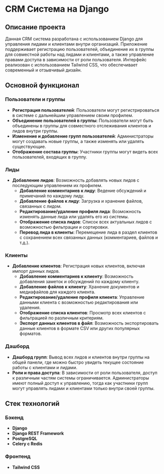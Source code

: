 # CRM Система на Django

## Описание проекта

Данная CRM система разработана с использованием Django для управления лидами и клиентами внутри организаций. Приложение поддерживает регистрацию пользователей, объединение их в группы для совместной работы над лидами и клиентами, а также управление правами доступа в зависимости от роли пользователя. Интерфейс реализован с использованием Tailwind CSS, что обеспечивает современный и отзывчивый дизайн.

## Основной функционал

### Пользователи и группы
- **Регистрация пользователей**: Пользователи могут регистрироваться в системе с дальнейшим управлением своим профилем.
- **Объединение пользователей в группы**: Пользователи могут быть объединены в группы для совместного отслеживания клиентов и лидов внутри группы.
- **Изменение и добавление групп пользователей**: Администраторы могут создавать новые группы, а также изменять или удалять существующие.
- **Отображение состава группы**: Участники группы могут видеть всех пользователей, входящих в группу.

### Лиды
- **Добавление лидов**: Возможность добавлять новых лидов с последующим управлением их профилем.
  - **Добавление комментариев к лиду**: Ведение обсуждений и примечаний по каждому лиду.
  - **Добавление файлов к лиду**: Загрузка и хранение файлов, связанных с лидом.
  - **Редактирование/удаление профиля лида**: Возможность изменять данные лида или удалять его из системы.
  - **Отображение списка лидов**: Список всех актуальных лидов с возможностью фильтрации и сортировки.
  - **Перевод лида в клиенты**: Перемещение лида в раздел клиентов с сохранением всех связанных данных (комментариев, файлов и т.д.).

### Клиенты
- **Добавление клиентов**: Регистрация новых клиентов, включая импорт данных лидов.
  - **Добавление комментариев к клиенту**: Возможность добавления заметок и обсуждений по каждому клиенту.
  - **Добавление файлов к клиенту**: Хранение документов и медиафайлов для каждого клиента.
  - **Редактирование/удаление профиля клиента**: Управление данными клиента с возможностью редактирования или удаления.
  - **Отображение списка клиентов**: Просмотр всех клиентов с фильтрацией по различным критериям.
  - **Экспорт данных клиентов в файл**: Возможность экспортировать данные клиентов в формате CSV или других популярных форматов.

### Дашборд
- **Дашборд групп**: Вывод всех лидов и клиентов внутри группы на общей панели, где можно быстро увидеть текущее состояние работы с клиентами и лидами.
- **Роли и права доступа**: В зависимости от роли пользователя, доступ к различным частям системы ограничивается. Администраторы имеют полный доступ к управлению, тогда как участники групп могут управлять лидами и клиентами только внутри своей группы.

## Стек технологий

### Бэкенд
- **Django**
- **Django REST Framework**
- **PostgreSQL**
- **Celery с Redis**

### Фронтенд
- **Tailwind CSS**
